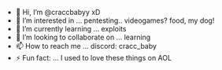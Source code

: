 - 👋 Hi, I’m @craccbabyy xD
- 👀 I’m interested in ... pentesting.. videogames? food, my dog!
- 🌱 I’m currently learning ... exploits
- 💞️ I’m looking to collaborate on ... learning
- 📫 How to reach me ... discord: cracc_baby
- ⚡ Fun fact: ... I used to love these things on AOL 
<!---
craccbabyy/craccbabyy is a ✨ special ✨ repository because its `README.md` (this file) appears on your GitHub profile.
You can click the Preview link to take a look at your changes.
--->
